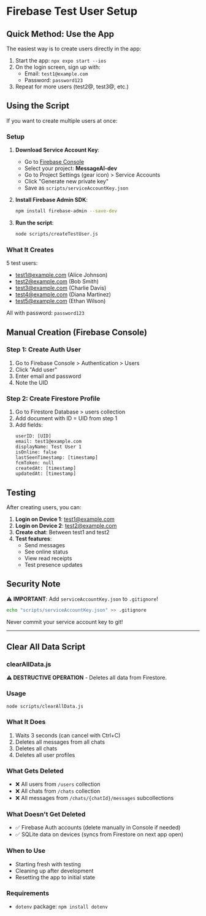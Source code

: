 # Firebase Test User Setup

## Quick Method: Use the App

The easiest way is to create users directly in the app:

1. Start the app: `npx expo start --ios`
2. On the login screen, sign up with:
   - Email: `test1@example.com`
   - Password: `password123`
3. Repeat for more users (test2@, test3@, etc.)

## Using the Script

If you want to create multiple users at once:

### Setup

1. **Download Service Account Key**:
   - Go to [Firebase Console](https://console.firebase.google.com)
   - Select your project: **MessageAI-dev**
   - Go to Project Settings (gear icon) > Service Accounts
   - Click "Generate new private key"
   - Save as `scripts/serviceAccountKey.json`

2. **Install Firebase Admin SDK**:
   ```bash
   npm install firebase-admin --save-dev
   ```

3. **Run the script**:
   ```bash
   node scripts/createTestUser.js
   ```

### What It Creates

5 test users:
- test1@example.com (Alice Johnson)
- test2@example.com (Bob Smith)
- test3@example.com (Charlie Davis)
- test4@example.com (Diana Martinez)
- test5@example.com (Ethan Wilson)

All with password: `password123`

## Manual Creation (Firebase Console)

### Step 1: Create Auth User

1. Go to Firebase Console > Authentication > Users
2. Click "Add user"
3. Enter email and password
4. Note the UID

### Step 2: Create Firestore Profile

1. Go to Firestore Database > users collection
2. Add document with ID = UID from step 1
3. Add fields:
   ```
   userID: [UID]
   email: test1@example.com
   displayName: Test User 1
   isOnline: false
   lastSeenTimestamp: [timestamp]
   fcmToken: null
   createdAt: [timestamp]
   updatedAt: [timestamp]
   ```

## Testing

After creating users, you can:

1. **Login on Device 1**: test1@example.com
2. **Login on Device 2**: test2@example.com
3. **Create chat**: Between test1 and test2
4. **Test features**:
   - Send messages
   - See online status
   - View read receipts
   - Test presence updates

## Security Note

⚠️ **IMPORTANT**: Add `serviceAccountKey.json` to `.gitignore`!

```bash
echo "scripts/serviceAccountKey.json" >> .gitignore
```

Never commit your service account key to git!

---

## Clear All Data Script

### clearAllData.js

**⚠️ DESTRUCTIVE OPERATION** - Deletes all data from Firestore.

### Usage

```bash
node scripts/clearAllData.js
```

### What It Does

1. Waits 3 seconds (can cancel with Ctrl+C)
2. Deletes all messages from all chats
3. Deletes all chats
4. Deletes all user profiles

### What Gets Deleted

- ❌ All users from `/users` collection
- ❌ All chats from `/chats` collection  
- ❌ All messages from `/chats/{chatId}/messages` subcollections

### What Doesn't Get Deleted

- ✅ Firebase Auth accounts (delete manually in Console if needed)
- ✅ SQLite data on devices (syncs from Firestore on next app open)

### When to Use

- Starting fresh with testing
- Cleaning up after development
- Resetting the app to initial state

### Requirements

- `dotenv` package: `npm install dotenv`

